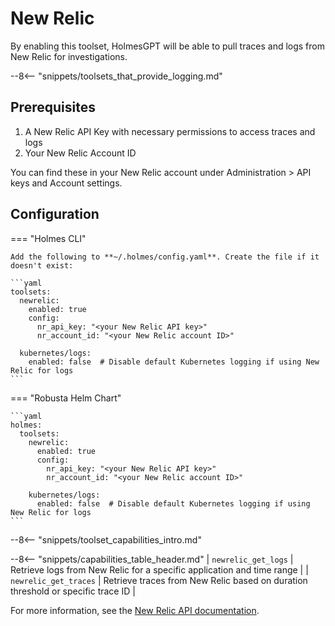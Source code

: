 # New Relic

By enabling this toolset, HolmesGPT will be able to pull traces and logs from New Relic for investigations.

--8<-- "snippets/toolsets_that_provide_logging.md"

## Prerequisites

1. A New Relic API Key with necessary permissions to access traces and logs
2. Your New Relic Account ID

You can find these in your New Relic account under Administration > API keys and Account settings.

## Configuration

=== "Holmes CLI"

    Add the following to **~/.holmes/config.yaml**. Create the file if it doesn't exist:

    ```yaml
    toolsets:
      newrelic:
        enabled: true
        config:
          nr_api_key: "<your New Relic API key>"
          nr_account_id: "<your New Relic account ID>"

      kubernetes/logs:
        enabled: false  # Disable default Kubernetes logging if using New Relic for logs
    ```

=== "Robusta Helm Chart"

    ```yaml
    holmes:
      toolsets:
        newrelic:
          enabled: true
          config:
            nr_api_key: "<your New Relic API key>"
            nr_account_id: "<your New Relic account ID>"

        kubernetes/logs:
          enabled: false  # Disable default Kubernetes logging if using New Relic for logs
    ```

--8<-- "snippets/toolset_capabilities_intro.md"

--8<-- "snippets/capabilities_table_header.md"
| `newrelic_get_logs` | Retrieve logs from New Relic for a specific application and time range |
| `newrelic_get_traces` | Retrieve traces from New Relic based on duration threshold or specific trace ID |

For more information, see the [New Relic API documentation](https://docs.newrelic.com/docs/apis/nerdgraph-api/).
